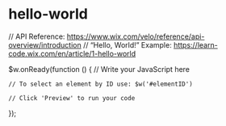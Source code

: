 # hello-world
// API Reference: https://www.wix.com/velo/reference/api-overview/introduction
// “Hello, World!” Example: https://learn-code.wix.com/en/article/1-hello-world

$w.onReady(function () {
	// Write your JavaScript here

	// To select an element by ID use: $w('#elementID')

	// Click 'Preview' to run your code
});
